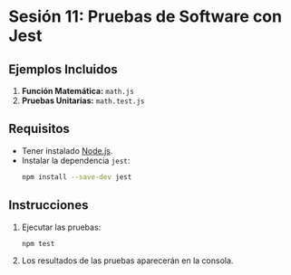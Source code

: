 # Sesión 11: Pruebas de Software con Jest

## Ejemplos Incluidos
1. **Función Matemática:** `math.js`
2. **Pruebas Unitarias:** `math.test.js`

## Requisitos
- Tener instalado [Node.js](https://nodejs.org/).
- Instalar la dependencia `jest`:
    ```bash
    npm install --save-dev jest
    ```

## Instrucciones
1. Ejecutar las pruebas:
    ```bash
    npm test
    ```
2. Los resultados de las pruebas aparecerán en la consola.
